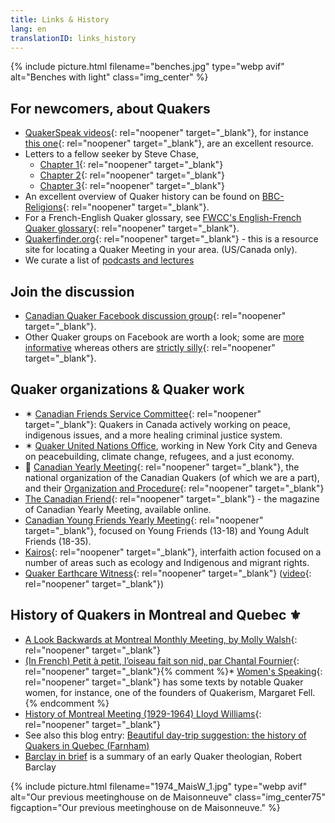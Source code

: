 ```yaml
---
title: Links & History
lang: en
translationID: links_history
---
```

{% include picture.html filename="benches.jpg" type="webp avif" alt="Benches with light" class="img_center" %}

## For newcomers, about Quakers
* [QuakerSpeak videos](https://quakerspeak.com/){: rel="noopener" target="_blank"}, for instance [this one](https://www.youtube.com/watch?time_continue=1&v=I63xA-VZGXw&feature=emb_title){: rel="noopener" target="_blank"}, are an excellent resource.
* Letters to a fellow seeker by Steve Chase, 
  * [Chapter 1](https://drive.google.com/file/d/0B8iS545He0DEcmV2NFhHb1J2ak0/view){: rel="noopener" target="_blank"}
  * [Chapter 2](https://drive.google.com/file/d/0B8iS545He0DEVnRLRWdlM1ZZdFk/view){: rel="noopener" target="_blank"}
  * [Chapter 3](https://drive.google.com/file/d/0B8iS545He0DESzJPMEx0aTlPbEk/view){: rel="noopener" target="_blank"}
* An excellent overview of Quaker history can be found on [BBC-Religions](https://www.bbc.co.uk/religion/religions/christianity/subdivisions/quakers_1.shtml){: rel="noopener" target="_blank"}.
* For a French-English Quaker glossary, see [FWCC's English-French Quaker glossary](https://glossary.summerhays.net){: rel="noopener" target="_blank"}.
* [Quakerfinder.org](http://www.quakerfinder.org){: rel="noopener" target="_blank"} - this is a resource site for locating a Quaker Meeting in your area. (US/Canada only).
* We curate a list of [podcasts and lectures](/next_steps/podcasts)

## Join the discussion
* [Canadian Quaker Facebook discussion group](https://www.facebook.com/groups/532516183429702/){: rel="noopener" target="_blank"}. 
* Other Quaker groups on Facebook are worth a look; some are [more informative](https://www.facebook.com/groups/2207263944/) whereas others are [strictly silly](https://www.facebook.com/groups/442920559221629/){: rel="noopener" target="_blank"}.

## Quaker organizations & Quaker work
* ✶ [Canadian Friends Service Committee](https://quakerservice.ca){: rel="noopener" target="_blank"}: Quakers in Canada actively working on peace, indigenous issues, and a more healing criminal justice system.
* ✶ [Quaker United Nations Office](https://quno.org/), working in New York City and Geneva on peacebuilding, climate change, refugees, and a just economy.
* 🍁 [Canadian Yearly Meeting](https://www.quaker.ca){: rel="noopener" target="_blank"}, the national organization of the Canadian Quakers (of which we are a part), and their [Organization and Procedure](https://quaker.ca/resources/organization-and-procedure/){: rel="noopener" target="_blank"} 
* [The Canadian Friend](https://quaker.ca/resources/the-canadian-friend/){: rel="noopener" target="_blank"} - the magazine of Canadian Yearly Meeting, available online. 
* [Canadian Young Friends Yearly Meeting](http://yf.quaker.ca){: rel="noopener" target="_blank"}, focused on Young Friends (13-18) and Young Adult Friends (18-35). 
* [Kairos](https://www.kairoscanada.org/){: rel="noopener" target="_blank"}, interfaith action focused on a number of areas such as ecology and Indigenous and migrant rights. 
* [Quaker Earthcare Witness](https://www.quakerearthcare.org/){: rel="noopener" target="_blank"} ([video](https://www.youtube.com/watch?v=5GBZUEeX1M0){: rel="noopener" target="_blank"})

## History of Quakers in Montreal and Quebec ⚜
* [A Look Backwards at Montreal Monthly Meeting, by Molly Walsh](/assets/PDF/MMM-History-CF.V100.05.13-14.pdf){: rel="noopener" target="_blank"}
* [(In French) Petit à petit, l’oiseau fait son nid, par Chantal Fournier](/assets/PDF/MMM-History-CF.V100.05.15.pdf){: rel="noopener" target="_blank"}{% comment %}* [Women's Speaking](http://www.qhpress.org/texts/fell.html){: rel="noopener" target="_blank"} has some texts by notable Quaker women, for instance, one of the founders of Quakerism, Margaret Fell. {% endcomment %}
* [History of Montreal Meeting (1929-1964) Lloyd Williams](/assets/PDF/MMM_history-Lloyd-Williams.pdf){: rel="noopener" target="_blank"}
* See also this blog entry: [Beautiful day-trip suggestion: the history of Quakers in Quebec (Farnham)](/2021/06/26/farnham-trip)
* [Barclay in brief](/barclay-in-brief) is a summary of an early Quaker theologian, Robert Barclay

{% include picture.html filename="1974_MaisW_1.jpg" type="webp avif" alt="Our previous meetinghouse on de Maisonneuve" class="img_center75" figcaption="Our previous meetinghouse on de Maisonneuve." %}
